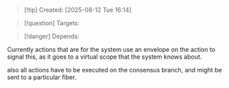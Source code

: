 
>[!tip] Created: [2025-08-12 Tue 16:14]

>[!question] Targets: 

>[!danger] Depends: 

Currently actions that are for the system use an envelope on the action to signal this, as it goes to a virtual scope that the system knows about.

also all actions have to be executed on the consensus branch, and might be sent to a particular fiber.

